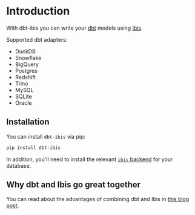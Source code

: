 # Introduction
With dbt-ibis you can write your [dbt](https://www.getdbt.com/) models using [Ibis](https://ibis-project.org/).

Supported dbt adapters:
* DuckDB
* Snowflake
* BigQuery
* Postgres
* Redshift
* Trino
* MySQL
* SQLite
* Oracle

## Installation
You can install `dbt-ibis` via pip:
```bash
pip install dbt-ibis
```
In addition, you'll need to install the relevant [`ibis` backend](https://ibis-project.org/install) for your database.

## Why dbt and Ibis go great together
You can read about the advantages of combining dbt and Ibis in [this blog post](https://ibis-project.org/posts/dbt-ibis/).
